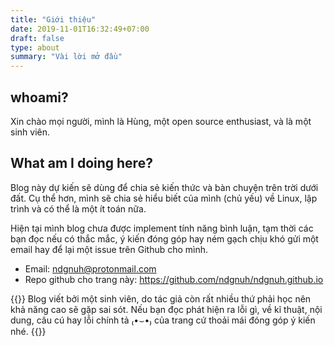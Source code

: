 ```yaml
---
title: "Giới thiệu"
date: 2019-11-01T16:32:49+07:00
draft: false
type: about
summary: "Vài lời mở đầu"
---
```


## whoami?

Xin chào mọi người, mình là Hùng, một open source enthusiast, và là một sinh viên.

## What am I doing here?

Blog này dự kiến sẽ dùng để chia sẻ kiến thức và bàn chuyện trên trời dưới đất. Cụ thể hơn, mình sẽ chia sẻ hiểu biết của mình (chủ yếu) về Linux, lập trình và có thể là một ít toán nữa. 

Hiện tại mình blog chưa được implement tính năng bình luận, tạm thời các bạn đọc nếu có thắc mắc, ý kiến đóng góp hay ném gạch chịu khó gửi một email hay để lại một issue trên Github cho mình.

- Email: ndgnuh@protonmail.com
- Repo github cho trang này: https://github.com/ndgnuh/ndgnuh.github.io

{{<notice info>}}
Blog viết bởi một sinh viên, do tác giả còn rất nhiều thứ phải học nên khả năng cao sẽ gặp sai sót. Nếu bạn đọc phát hiện ra lỗi gì, về kĩ thuật, nội dung, câu cú hay lỗi chính tả ₍•⌣•₎ của trang cứ thoải mái đóng góp ý kiến nhé.
{{</notice>}}

